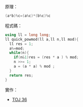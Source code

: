 原理：
```cpp
(a*b)%c=(a%c)*(b%c)%c
```

程式碼：
```cpp
using ll = long long;
ll quick_powmod(ll a,ll n,ll mod){
  ll res = 1;
  a%=mod;
  while(n){
    if(n&1)res = (res * a ) % mod;
    n >>= 1;
    a = (a * a) % mod ;
  }
  return res;
}
```

實作：
  * [TOJ 36](https://toj.tfcis.org/oj/pro/36/)
